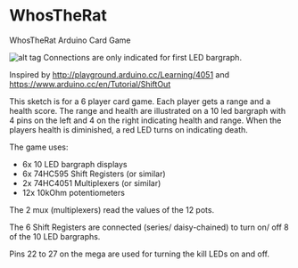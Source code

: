 # WhosTheRat
WhosTheRat Arduino Card Game

![alt tag](https://raw.githubusercontent.com/blacksanta69/WhosTheRat/master/multiplexing_bb.jpg)
Connections are only indicated for first LED bargraph.

Inspired by http://playground.arduino.cc/Learning/4051 and https://www.arduino.cc/en/Tutorial/ShiftOut

This sketch is for a 6 player card game. Each player gets a range and a health score. The range and health are illustrated on a 10 led bargraph with 4 pins on the left and 4 on the right indicating health and range. When the players health is diminished, a red LED turns on indicating death.

The game uses:
- 6x 10 LED bargraph displays
- 6x 74HC595 Shift Registers (or similar)
- 2x 74HC4051 Multiplexers (or similar)
- 12x 10kOhm potentiometers

The 2 mux (multiplexers) read the values of the 12 pots.

The 6 Shift Registers are connected (series/ daisy-chained) to turn on/ off 8 of the 10 LED bargraphs.

Pins 22 to 27 on the mega are used for turning the kill LEDs on and off.